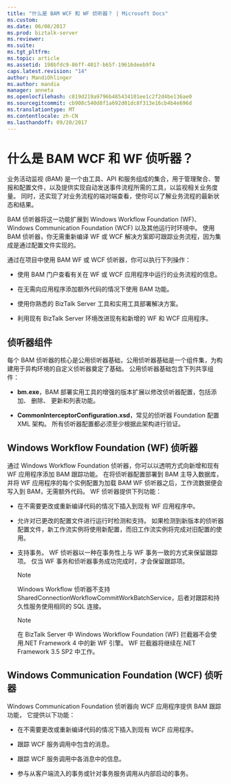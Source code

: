 ```yaml
---
title: "什么是 BAM WCF 和 WF 侦听器？ | Microsoft Docs"
ms.custom: 
ms.date: 06/08/2017
ms.prod: biztalk-server
ms.reviewer: 
ms.suite: 
ms.tgt_pltfrm: 
ms.topic: article
ms.assetid: 198bfdc9-86ff-4017-b65f-19616deeb9f4
caps.latest.revision: "14"
author: MandiOhlinger
ms.author: mandia
manager: anneta
ms.openlocfilehash: c819d219a9796b485434101ee1c2f2d4be136ae0
ms.sourcegitcommit: cb908c540d8f1a692d01dc8f313e16cb4b4e696d
ms.translationtype: MT
ms.contentlocale: zh-CN
ms.lasthandoff: 09/20/2017
---
```

# <a name="what-are-the-bam-wcf-and-wf-interceptors"></a>什么是 BAM WCF 和 WF 侦听器？
业务活动监视 (BAM) 是一个由工具、API 和服务组成的集合，用于管理聚合、警报和配置文件，以及提供实现自动发送事件流程所需的工具，以监视相关业务度量。 同时，还实现了对业务流程的端对端查看，使你可以了解业务流程的最新状态和结果。  
  
 BAM 侦听器将这一功能扩展到 Windows Workflow Foundation (WF)、Windows Communication Foundation (WCF) 以及其他运行时环境中。 使用 BAM 侦听器，你无需重新编译 WF 或 WCF 解决方案即可跟踪业务流程，因为集成是通过配置文件实现的。  
  
 通过在项目中使用 BAM WF 或 WCF 侦听器，你可以执行下列操作：  
  
-   使用 BAM 门户查看有关在 WF 或 WCF 应用程序中运行的业务流程的信息。  
  
-   在无需向应用程序添加额外代码的情况下使用 BAM 功能。  
  
-   使用你熟悉的 BizTalk Server 工具和实用工具部署解决方案。  
  
-   利用现有 BizTalk Server 环境改进现有和新增的 WF 和 WCF 应用程序。  
  
## <a name="interceptor-components"></a>侦听器组件  
 每个 BAM 侦听器的核心是公用侦听器基础，公用侦听器基础是一个组件集，为构建用于异构环境的自定义侦听器奠定了基础。 公用侦听器基础包含下列共享组件：  
  
-   **bm.exe**，BAM 部署实用工具的增强的版本扩展以修改侦听器配置，包括添加、 删除、 更新和列表功能。  
  
-   **CommonInterceptorConfiguration.xsd**，常见的侦听器 Foundation 配置 XML 架构。 所有侦听器配置都必须至少根据此架构进行验证。  
  
## <a name="windows-workflow-foundation-wf-interceptor"></a>Windows Workflow Foundation (WF) 侦听器  
 通过 Windows Workflow Foundation 侦听器，你可以以透明方式向新增和现有 WF 应用程序添加 BAM 跟踪功能。 在将侦听器配置部署到 BAM 主导入数据库，并将 WF 应用程序的每个实例配置为加载 BAM WF 侦听器之后，工作流数据便会写入到 BAM，无需额外代码。 WF 侦听器提供下列功能：  
  
-   在不需要更改或重新编译代码的情况下插入到现有 WF 应用程序中。  
  
-   允许对已更改的配置文件进行运行时检测和支持。 如果检测到新版本的侦听器配置文件，新工作流实例将使用新配置，而旧工作流实例将完成对旧配置的使用。  
  
-   支持事务。 WF 侦听器以一种在事务性上与 WF 事务一致的方式来保留跟踪项。 仅当 WF 事务和侦听器事务成功完成时，才会保留跟踪项。  
  
    > [!NOTE]
    >  Windows Workflow 侦听器不支持 SharedConnectionWorkflowCommitWorkBatchService，后者对跟踪和持久性服务使用相同的 SQL 连接。  
  
    > [!NOTE]
    >  在 BizTalk Server 中 Windows Workflow Foundation (WF) 拦截器不会使用.NET Framework 4 中的新 WF 引擎。 WF 拦截器将继续在.NET Framework 3.5 SP2 中工作。  
  
## <a name="windows-communication-foundation-wcf-interceptor"></a>Windows Communication Foundation (WCF) 侦听器  
 Windows Communication Foundation 侦听器向 WCF 应用程序提供 BAM 跟踪功能， 它提供以下功能：  
  
-   在不需要更改或重新编译代码的情况下插入到现有 WCF 应用程序。  
  
-   跟踪 WCF 服务调用中包含的消息。  
  
-   跟踪 WCF 服务调用中各消息中的信息。  
  
-   参与从客户端流入的事务或针对事务服务调用从内部启动的事务。